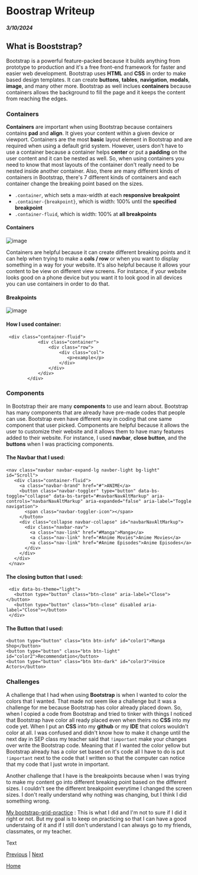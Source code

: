 # Boostrap Writeup
##### 3/10/2024

## What is Booststrap?

Bootstrap is a powerful feature-packed because it builds anything from prototype to production and it's a free front-end framework for faster and easier web development. Bootstrap uses **HTML** and **CSS** in order to make based design templates. It can create **buttons**, **tables**, **navigation**, **modals**, **image**, and many other more. Bootstrap as well inclues **containers** because containers allows the background to fill the page and it keeps the content from reaching the edges. 

### Containers

**Containers** are important when using Bootstrap because containers contains **pad** and **align**. It gives your content within a given device or viewport. Containers are the most **basic** layout element in Bootstrap and are required when using a default grid system. However, users don't have to use a container because a container helps **center** or put a **padding** on the user content and it can be nested as well. So, when using containers you need to know that most layouts of the container don't really need to be nested inside another container. Also, there are many different kinds of containers in Bootstrap, there's 7 different kinds of containers and each container change the breaking point based on the sizes. 

* `.container`, which sets a max-width at each **responsive breakpoint**
* `.container-{breakpoint}`, which is width: 100% until the **specified breakpoint**
* `.container-fluid`, which is width: 100% at **all breakpoints**

#### Containers
![image](https://github.com/kiaram2249/sep10-freedom-project-/assets/146884636/e9d3ce6c-0882-494f-80de-5fcf15627779)

Containers are helpful because it can create different breaking points and it can help when trying to make a **cols / row** or when you want to display something in a way for your website. It's also helpful because it allows your content to be view on different view screens. For instance, if your website looks good on a phone device but you want it to look good in all devices you can use containers in order to do that. 

#### Breakpoints
![image](https://github.com/kiaram2249/sep10-freedom-project-/assets/146884636/a880d92a-2df7-4b6d-b9cd-f9db404aaca8)

#### How I used container: 

```
 <div class="container-fluid">
            <div class="container">
                <div class="row">
                    <div class="col">
                       <p>example</p>
                    </div>
                </div>
            </div>
        </div>
```

### Components

In Bootstrap their are many **components** to use and learn about. Bootstrap has many components that are already have pre-made codes that people can use. Bootstrap even have different way in coding that one same component that user picked. Components are helpful because it allows the user to customize their website and it allows them to have many features added to their website. For instance, I used **navbar**, **close button**, and the **buttons** when I was practicing components. 

#### The Navbar that I used: 
```
<nav class="navbar navbar-expand-lg navber-light bg-light" id="Scroll">
   <div class="container-fluid">
     <a class="navbar-brand" href="#">ANIME</a>
     <button class="navbar-toggler" type="button" data-bs-toggle="collapse" data-bs-target="#navbarNavAltMarkup" aria-                       controls="navbarNavAltMarkup" aria-expanded="false" aria-label="Toggle navigation">
       <span class="navbar-toggler-icon"></span>
     </button>
     <div class="collapse navbar-collapse" id="navbarNavAltMarkup">
       <div class="navbar-nav">
         <a class="nav-link" href="#Manga">Manga</a>
         <a class="nav-link" href="#Anime Movies">Anime Movies</a>
         <a class="nav-link" href="#Anime Episodes">Anime Episodes</a>
       </div>
     </div>
   </div>
 </nav>
```

#### The closing button that I used:
```
 <div data-bs-theme="light">
   <button type="button" class="btn-close" aria-label="Close"></button>
   <button type="button" class="btn-close" disabled aria-label="Close"></button>
 </div>
```

#### The Button that I used: 
```
<button type="button" class="btn btn-info" id="color1">Manga Shop</button>
<button type="button" class="btn btn-light" id="color2">Recommendation</button>
<button type="button" class="btn btn-dark" id="color3">Voice Actors</button>
```

### Challenges

A challenge that I had when using **Bootstrap** is when I wanted to color the colors that I wanted. That made not seem like a challenge but it was a challenge for me because Bootstrap has color already placed down. So, when I copied a code from Bootstrap and tried to tinker with things I noticed that Bootstrap have color all ready placed even when theirs no **CSS** into my code yet. When I put an **CSS** into my **github** or my **IDE** that colors wouldn't color at all. I was confused and didn't know how to make it change until the next day in SEP class my teacher said that `!important` make your changes over write the Bootstrap code. Meaning that if I wanted the color yellow but Bootstrap already has a color set based on it's code all I have to do is put `!important` next to the code that I written so that the computer can notice that my code that I just wrote in important. 

Another challenge that I have is the breakpoints because when I was trying to make my content go into different breaking point based on the different sizes. I couldn't see the different breakpoint everytime I changed the screen sizes. I don't really understand why nothing was changing, but I think I did something wrong. 

[My bootstrap-grid-practice](https://github.com/hstatsep-students/bootstrap-grid-practice-kiaram2249/blob/main/index.html)
: This is what I did and I'm not to sure if I did it right or not. But my goal is to keep on practicing so that I can have a good understaing of it and if I still don't understand I can always go to my friends, classmates, or my teacher. 

Text

[Previous](entry04.md) | [Next](entry06.md)

[Home](../README.md)
